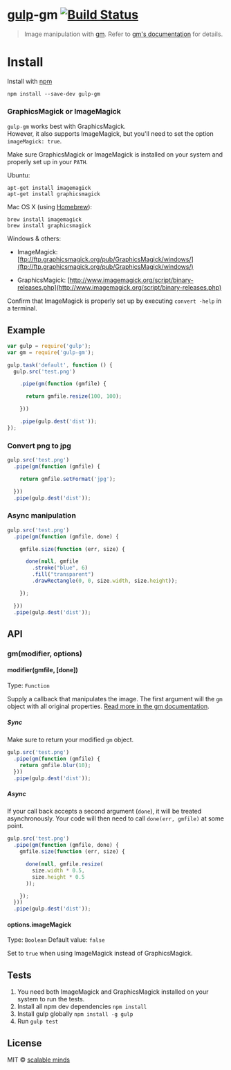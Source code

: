# [gulp](https://github.com/wearefractal/gulp)-gm [![Build Status](https://drone.io/github.com/scalableminds/gulp-gm/status.png)](https://drone.io/github.com/scalableminds/gulp-gm/latest)

> Image manipulation with [gm](https://github.com/aheckmann/gm). Refer to [gm's documentation](http://aheckmann.github.io/gm/docs.html) for details.


# Install

Install with [npm](https://npmjs.org/package/gulp-gm)

```
npm install --save-dev gulp-gm
```

### GraphicsMagick or ImageMagick
`gulp-gm` works best with GraphicsMagick.  
However, it also supports ImageMagick, but you'll need to set the option `imageMagick: true`.

Make sure GraphicsMagick or ImageMagick is installed on your system and properly set up in your `PATH`.

Ubuntu:

```shell
apt-get install imagemagick
apt-get install graphicsmagick
```

Mac OS X (using [Homebrew](http://brew.sh/)):

```shell
brew install imagemagick
brew install graphicsmagick
```

Windows & others:
- ImageMagick: [ftp://ftp.graphicsmagick.org/pub/GraphicsMagick/windows/](ftp://ftp.graphicsmagick.org/pub/GraphicsMagick/windows/)

- GraphicsMagick: [http://www.imagemagick.org/script/binary-releases.php](http://www.imagemagick.org/script/binary-releases.php)


Confirm that ImageMagick is properly set up by executing `convert -help` in a terminal.


## Example

```js
var gulp = require('gulp');
var gm = require('gulp-gm');

gulp.task('default', function () {
  gulp.src('test.png')

    .pipe(gm(function (gmfile) {

      return gmfile.resize(100, 100);

    }))

    .pipe(gulp.dest('dist'));
});
```

### Convert png to jpg

```js
gulp.src('test.png')
  .pipe(gm(function (gmfile) {

    return gmfile.setFormat('jpg');

  }))
  .pipe(gulp.dest('dist'));
```

### Async manipulation

```js
gulp.src('test.png')
  .pipe(gm(function (gmfile, done) {

    gmfile.size(function (err, size) {

      done(null, gmfile
        .stroke("blue", 6)
        .fill("transparent")
        .drawRectangle(0, 0, size.width, size.height));

    });

  }))
  .pipe(gulp.dest('dist'));
```

## API

### gm(modifier, options)

#### modifier(gmfile, [done])

Type: `Function`

Supply a callback that manipulates the image. The first argument will the `gm` object with all original properties. [Read more in the gm documentation](http://aheckmann.github.io/gm/docs.html).

##### Sync
Make sure to return your modified `gm` object.

```js
gulp.src('test.png')
  .pipe(gm(function (gmfile) {
    return gmfile.blur(10);
  }))
  .pipe(gulp.dest('dist'));
```

##### Async
If your call back accepts a second argument (`done`), it will be treated asynchronously. Your code will then need to call `done(err, gmfile)` at some point.

```js
gulp.src('test.png')
  .pipe(gm(function (gmfile, done) {
    gmfile.size(function (err, size) {

      done(null, gmfile.resize(
        size.width * 0.5,
        size.height * 0.5
      ));

    });
  }))
  .pipe(gulp.dest('dist'));
```


#### options.imageMagick

Type: `Boolean`
Default value: `false`

Set to `true` when using ImageMagick instead of GraphicsMagick.


## Tests

1. You need both ImageMagick and GraphicsMagick installed on your system to run the tests.
2. Install all npm dev dependencies `npm install`
3. Install gulp globally `npm install -g gulp`
4. Run `gulp test`


## License

MIT © [scalable minds](http://scm.io)

